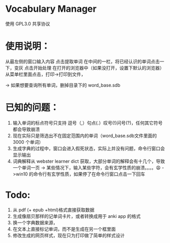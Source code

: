 # Vocabulary Manager
使用 GPL3.0 共享协议
# 使用说明：

从最左侧的窗口输入内容
点击提取单词
在中间的一栏，将已经认识的单词点击一下，变灰
点击开始处理
在打开的浏览器中（如果没打开，设置下默认的浏览器）
从菜单栏里面点击，打印->打印到文件，

-> 如果想要查询所有单词，删掉目录下的 word_base.sdb


# 已知的问题：
1. 输入单词的标点符号只支持 逗号（,）句点(.）叹号(!)问号(?)，任何其它符号都会导致崩溃
2. 现在实际只是筛选出不在固定范围内的单词（word_base.sdb文件里面的 3000 个单词）
3. 生成字典的过程中，窗口会进入假死状态，实际上并没有问题，命令行窗口会显示输出
4. 词典解释从 webster learner dict 获取，大部分单词的解释会有十几个，导致一个单词一页 
-> 某些情况下，输入某些字符，会有玄学性质的崩溃。。。。😩
->win10 的命令行有玄学性质，如果停了在命令行窗口点击一下回车

# Todo:

1. 从 pdf (+ epub +html)格式直接获取数据
2. 生成像扇贝那样的记单词卡片，或者转换成用于 anki app 的格式
3. 换一个字典数据来源，
4. 在文本上直接标记单词，而不是生成在另一个框里面
5. 修改生成的网页样式，现在只为打印做了简单的样式设计

